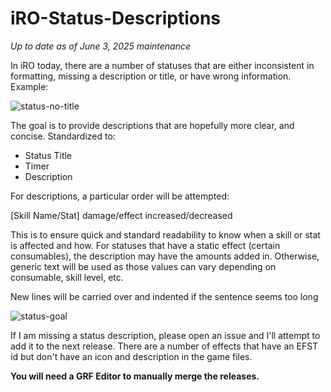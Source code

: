 # iRO-Status-Descriptions
_Up to date as of June 3, 2025 maintenance_

In iRO today, there are a number of statuses that are either inconsistent in formatting, missing a description or title, or have wrong information.
Example:

![status-no-title](https://github.com/user-attachments/assets/f4bb2d2c-310d-4bed-a6d1-08252e2113f4)

The goal is to provide descriptions that are hopefully more clear, and concise.
Standardized to:
- Status Title
- Timer
- Description

For descriptions, a particular order will be attempted:

[Skill Name/Stat] damage/effect increased/decreased

This is to ensure quick and standard readability to know when a skill or stat is affected and how. For statuses that have a static effect (certain consumables), the description may have the amounts added in. Otherwise, generic text will be used as those values can vary depending on consumable, skill level, etc.

New lines will be carried over and indented if the sentence seems too long 

![status-goal](https://github.com/user-attachments/assets/b642f79c-b9e7-4d1b-b26d-5290ed29504d)

If I am missing a status description, please open an issue and I'll attempt to add it to the next release. There are a number of effects that have an EFST id but don't have an icon and description in the game files.

**You will need a GRF Editor to manually merge the releases.**
